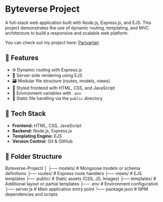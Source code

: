 # Byteverse Project

A full-stack web application built with Node.js, Express.js, and EJS. This project demonstrates the use of dynamic routing, templating, and MVC architecture to build a responsive and scalable web platform.

You can check out my project here: [Parivartan](https://byteverse-project.onrender.com/login.html)



## 🚀 Features

- 🌐 Dynamic routing with Express.js
- 📄 Server-side rendering using EJS
- 🗃️ Modular file structure (routes, models, views)
- 🎨 Styled frontend with HTML, CSS, and JavaScript
- 🔐 Environment variables with `.env`
- 📁 Static file handling via the `public` directory

## 🧱 Tech Stack

- **Frontend:** HTML, CSS, JavaScript
- **Backend:** Node.js, Express.js
- **Templating Engine:** EJS
- **Version Control:** Git & GitHub

## 📂 Folder Structure
Byteverse-Project/ │ ├── models/ # Mongoose models or schema definitions ├── routes/ # Express route handlers ├── views/ # EJS templates ├── public/ # Static assets (CSS, JS, Images) ├── templates/ # Additional layout or partial templates ├── .env # Environment configuration ├── server.js # Main application entry point └── package.json # NPM dependencies and scripts
